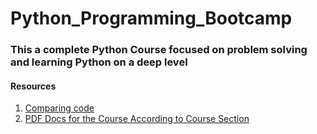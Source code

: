 # Python_Programming_Bootcamp

### This a complete Python Course focused on problem solving and learning Python on a deep level

#### Resources 
1. [Comparing code](https://diffnow.com/compare-clips)
2. [PDF Docs for the Course According to Course Section](https://github.com/Ilikef150s2/Python_Programming_Bootcamp/tree/Mike's-Branch/PDF%20Docs)
